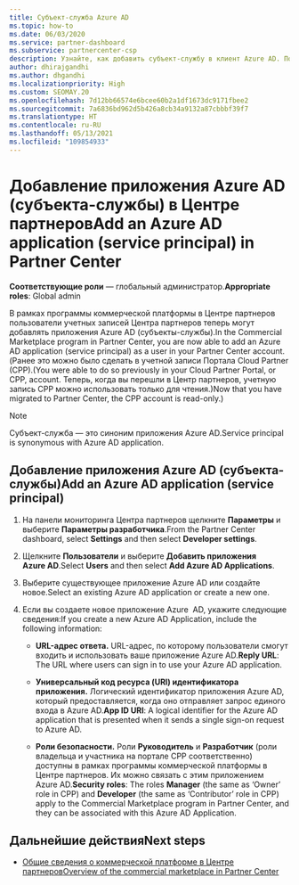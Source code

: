 ```yaml
---
title: Субъект-служба Azure AD
ms.topic: how-to
ms.date: 06/03/2020
ms.service: partner-dashboard
ms.subservice: partnercenter-csp
description: Узнайте, как добавить субъект-службу в клиент Azure AD. Подразумевается добавление приложения Azure AD (субъекта-службы) в Центре партнеров.
author: dhirajgandhi
ms.author: dhgandhi
ms.localizationpriority: High
ms.custom: SEOMAY.20
ms.openlocfilehash: 7d12bb66574e6bcee60b2a1df1673dc9171fbee2
ms.sourcegitcommit: 7a6836bd962d5b426a8cb34a9132a87cbbbf39f7
ms.translationtype: HT
ms.contentlocale: ru-RU
ms.lasthandoff: 05/13/2021
ms.locfileid: "109854933"
---
```

# <a name="add-an-azure-ad-application-service-principal-in-partner-center"></a><span data-ttu-id="df521-104">Добавление приложения Azure AD (субъекта-службы) в Центре партнеров</span><span class="sxs-lookup"><span data-stu-id="df521-104">Add an Azure AD application (service principal) in Partner Center</span></span>

<span data-ttu-id="df521-105">**Соответствующие роли** — глобальный администратор.</span><span class="sxs-lookup"><span data-stu-id="df521-105">**Appropriate roles**: Global admin</span></span>

<span data-ttu-id="df521-106">В рамках программы коммерческой платформы в Центре партнеров пользователи учетных записей Центра партнеров теперь могут добавлять приложения Azure AD (субъекты-службы).</span><span class="sxs-lookup"><span data-stu-id="df521-106">In the Commercial Marketplace program in Partner Center, you are now able to add an Azure AD application (service principal) as a user in your Partner Center account.</span></span> <span data-ttu-id="df521-107">(Ранее это можно было сделать в учетной записи Портала Cloud Partner (CPP).</span><span class="sxs-lookup"><span data-stu-id="df521-107">(You were able to do so previously in your Cloud Partner Portal, or CPP, account.</span></span> <span data-ttu-id="df521-108">Теперь, когда вы перешли в Центр партнеров, учетную запись CPP можно использовать только для чтения.)</span><span class="sxs-lookup"><span data-stu-id="df521-108">Now that you have migrated to Partner Center, the CPP account is read-only.)</span></span>
 
>[!Note] 
><span data-ttu-id="df521-109">Субъект-служба — это синоним приложения Azure AD.</span><span class="sxs-lookup"><span data-stu-id="df521-109">Service principal is synonymous with Azure AD application.</span></span>

## <a name="add-an-azure-ad-application-service-principal"></a><span data-ttu-id="df521-110">Добавление приложения Azure AD (субъекта-службы)</span><span class="sxs-lookup"><span data-stu-id="df521-110">Add an Azure AD application (service principal)</span></span>

1. <span data-ttu-id="df521-111">На панели мониторинга Центра партнеров щелкните **Параметры** и выберите **Параметры разработчика**.</span><span class="sxs-lookup"><span data-stu-id="df521-111">From the Partner Center dashboard, select **Settings** and then select **Developer settings**.</span></span>

2. <span data-ttu-id="df521-112">Щелкните **Пользователи** и выберите **Добавить приложения Azure AD**.</span><span class="sxs-lookup"><span data-stu-id="df521-112">Select **Users** and then select **Add Azure AD Applications**.</span></span>

3. <span data-ttu-id="df521-113">Выберите существующее приложение Azure AD или создайте новое.</span><span class="sxs-lookup"><span data-stu-id="df521-113">Select an existing Azure AD application or create a new one.</span></span>

4. <span data-ttu-id="df521-114">Если вы создаете новое приложение Azure  AD, укажите следующие сведения:</span><span class="sxs-lookup"><span data-stu-id="df521-114">If you create a new Azure AD Application, include the following information:</span></span>  

   - <span data-ttu-id="df521-115">**URL-адрес ответа.** URL-адрес, по которому пользователи смогут входить и использовать ваше приложение Azure AD.</span><span class="sxs-lookup"><span data-stu-id="df521-115">**Reply URL**: The URL where users can sign in to use your Azure AD application.</span></span>

   - <span data-ttu-id="df521-116">**Универсальный код ресурса (URI) идентификатора приложения.** Логический идентификатор приложения Azure AD, который предоставляется, когда оно отправляет запрос единого входа в Azure AD.</span><span class="sxs-lookup"><span data-stu-id="df521-116">**App ID URI**: A logical identifier for the Azure AD application that is presented when it sends a single sign-on request to Azure AD.</span></span>

   - <span data-ttu-id="df521-117">**Роли безопасности.** Роли **Руководитель** и **Разработчик** (роли владельца и участника на портале CPP соответственно) доступны в рамках программы коммерческой платформы в Центре партнеров. Их можно связать с этим приложением Azure AD.</span><span class="sxs-lookup"><span data-stu-id="df521-117">**Security roles**: The roles **Manager** (the same as  ‘Owner’ role in CPP) and **Developer** (the same as ‘Contributor’ role in CPP) apply to the Commercial Marketplace program in Partner Center, and they can be associated with this Azure AD Application.</span></span>  

## <a name="next-steps"></a><span data-ttu-id="df521-118">Дальнейшие действия</span><span class="sxs-lookup"><span data-stu-id="df521-118">Next steps</span></span>

- [<span data-ttu-id="df521-119">Общие сведения о коммерческой платформе в Центре партнеров</span><span class="sxs-lookup"><span data-stu-id="df521-119">Overview of the commercial marketplace in Partner Center</span></span>](csp-commercial-marketplace-overview.md)